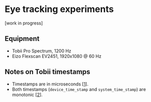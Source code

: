 # Eye tracking experiments
[work in progress]

## Equipment
- Tobii Pro Spectrum, 1200 Hz
- Eizo Flexscan EV2451, 1920x1080 @ 60 Hz

## Notes on Tobii timestamps
- Timestamps are in microseconds [[1]].
- Both timestamps (`device_time_stamp` and `system_time_stamp`) are monotonic [[2]].

[1]: https://developer.tobiipro.com/commonconcepts/timestamp-and-timing.html
[2]: https://connect.tobii.com/s/article/What-is-the-difference-between-Device-Timestamp-and-System-Timestamp?language=en_US
